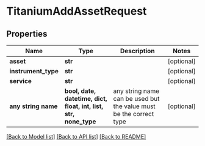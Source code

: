 # TitaniumAddAssetRequest


## Properties
Name | Type | Description | Notes
------------ | ------------- | ------------- | -------------
**asset** | **str** |  | [optional] 
**instrument_type** | **str** |  | [optional] 
**service** | **str** |  | [optional] 
**any string name** | **bool, date, datetime, dict, float, int, list, str, none_type** | any string name can be used but the value must be the correct type | [optional]

[[Back to Model list]](../README.md#documentation-for-models) [[Back to API list]](../README.md#documentation-for-api-endpoints) [[Back to README]](../README.md)


